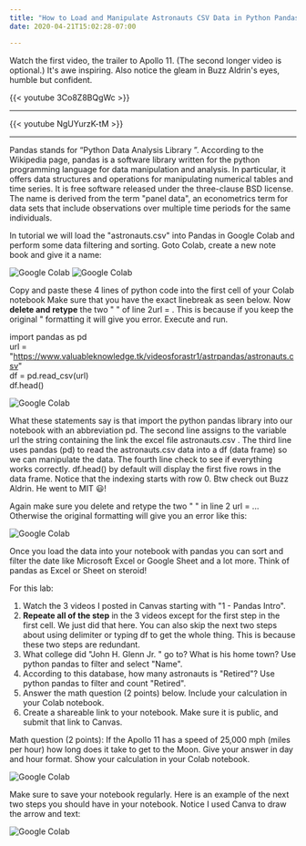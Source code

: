 ```yaml
---
title: "How to Load and Manipulate Astronauts CSV Data in Python Pandas"
date: 2020-04-21T15:02:28-07:00

---
```


Watch the first video, the trailer to Apollo 11. (The second longer video is optional.) It's awe inspiring. Also notice the gleam in Buzz Aldrin's eyes, humble but confident.

{{< youtube 3Co8Z8BQgWc >}}

___


{{< youtube NgUYurzK-tM >}}

___

Pandas stands for “Python Data Analysis Library ”. According to the Wikipedia page, pandas is a software library written for the python programming language for data manipulation and analysis. In particular, it offers data structures and operations for manipulating numerical tables and time series. It is free software released under the three-clause BSD license. The name is derived from the term "panel data", an econometrics term for data sets that include observations over multiple time periods for the same individuals.

In tutorial we will load the "astronauts.csv" into Pandas in Google Colab and perform some data filtering and sorting. Goto Colab, create a new note book and give it a name:

![Google Colab](/img/colab01.jpg)
![Google Colab](/img/colab05.jpg)

Copy and paste these 4 lines of python code into the first cell of your Colab notebook Make sure that you have the exact linebreak as seen below. Now **delete and retype** the two " " of line 2url = . This is because if you keep the original " formatting it will give you error. Execute and run. 

import pandas as pd  
url = "https://www.valuableknowledge.tk/videosforastr1/astrpandas/astronauts.csv"  
df = pd.read_csv(url)  
df.head()

![Google Colab](/img/colab07.jpg)

What these statements say is that import the python pandas library into our notebook with an abbreviation pd. The second line assigns to the variable url the string containing the link the excel file astronauts.csv . The third line uses pandas (pd) to read the astronauts.csv data into a df (data frame) so we can manipulate the data. The fourth line check to see if everything works correctly. df.head() by default will display the first five rows in the data frame. Notice that the indexing starts with row 0. Btw check out Buzz Aldrin. He went to MIT :smiley:! 

Again make sure you delete and retype the two " " in line 2 url = ... Otherwise the original formatting will give you an error like this:

![Google Colab](/img/colab08.jpg)

Once you load the data into your notebook with pandas you can sort and filter the date like Microsoft Excel or Google Sheet and a lot more. Think of pandas as Excel or Sheet on steroid! 

For this lab: 
1) Watch the 3 videos I posted in Canvas starting with "1 - Pandas Intro". 
2) **Repeate all of the step** in the 3 videos except for the first step in the first cell. We just did that here. You can also skip the next two steps about using delimiter or typing df to get the whole thing. This is because these two steps are redundant.
3) What college did "John H. Glenn Jr. " go to? What is his home town? Use python pandas to filter and select "Name".
4) According to this database, how many astronauts is "Retired"? Use python pandas to filter and count "Retired".
5) Answer the math question (2 points) below. Include your calculation in your Colab notebook.
4) Create a shareable link to your notebook. Make sure it is public, and submit that link to Canvas.

Math question (2 points): If the Apollo 11 has a speed of 25,000 mph (miles per hour) how long does it take to get to the Moon. Give your answer in day and hour format. Show your calculation in your Colab notebook.

![Google Colab](/img/colab04.jpg)

Make sure to save your notebook regularly. Here is an example of the next two steps you should have in your notebook. Notice I used Canva to draw the arrow and text:

![Google Colab](/img/colab10.jpg)

